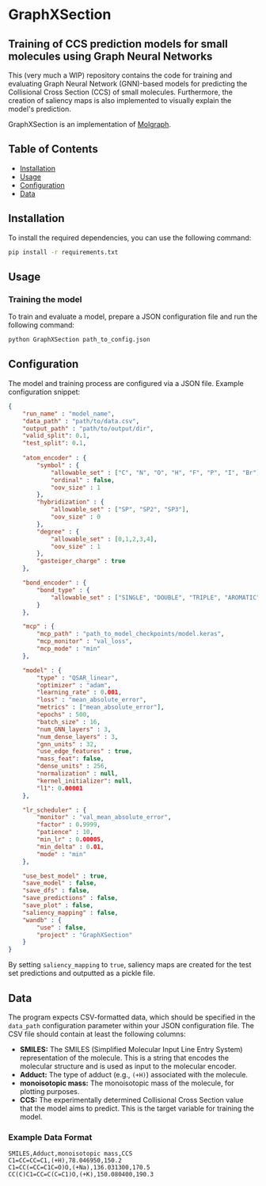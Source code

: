 # GraphXSection
## Training of CCS prediction models for small molecules using Graph Neural Networks

This (very much a WIP) repository contains the code for training and evaluating Graph Neural Network (GNN)-based models for predicting the Collisional Cross Section (CCS) of small molecules.
Furthermore, the creation of saliency maps is also implemented to visually explain the model's prediction.

GraphXSection is an implementation of [Molgraph](https://github.com/akensert/molgraph).

## Table of Contents
- [Installation](#installation)
- [Usage](#usage)
- [Configuration](#configuration)
- [Data](#data)

## Installation

To install the required dependencies, you can use the following command:

```bash
pip install -r requirements.txt
```

## Usage
### Training the model

To train and evaluate a model, prepare a JSON configuration file and run the following command:

```bash
python GraphXSection path_to_config.json
```
## Configuration

The model and training process are configured via a JSON file. 
Example configuration snippet:
```json
{
    "run_name" : "model_name",
    "data_path" : "path/to/data.csv",
    "output_path" : "path/to/output/dir",
    "valid_split": 0.1,
    "test_split": 0.1,
    
    "atom_encoder" : {
        "symbol" : {
            "allowable_set" : ["C", "N", "O", "H", "F", "P", "I", "Br"],
            "ordinal" : false,
            "oov_size" : 1
        },
        "hybridization" : {
            "allowable_set" : ["SP", "SP2", "SP3"],
            "oov_size" : 0
        },
        "degree" : {
            "allowable_set" : [0,1,2,3,4],
            "oov_size" : 1
        },
        "gasteiger_charge" : true
    },

    "bond_encoder" : {
        "bond_type" : {
            "allowable_set" : ["SINGLE", "DOUBLE", "TRIPLE", "AROMATIC"]
        }
    },

    "mcp" : {
        "mcp_path" : "path_to_model_checkpoints/model.keras",
        "mcp_monitor" : "val_loss",
        "mcp_mode" : "min"
    },

    "model" : {
        "type" : "QSAR_linear",
        "optimizer" : "adam",
        "learning_rate" : 0.001,
        "loss" : "mean_absolute_error",
        "metrics" : ["mean_absolute_error"],
        "epochs" : 500,
        "batch_size" : 16,
        "num_GNN_layers" : 3,
        "num_dense_layers" : 3,
        "gnn_units" : 32,
        "use_edge_features" : true,
        "mass_feat": false,
        "dense_units" : 256,
        "normalization" : null,
        "kernel_initializer": null,
        "l1": 0.00001
    },

    "lr_scheduler" : {
        "monitor" : "val_mean_absolute_error",
        "factor" : 0.9999,
        "patience" : 10,
        "min_lr" : 0.00005,
        "min_delta" : 0.01,
        "mode" : "min"
    },

    "use_best_model" : true,
    "save_model" : false,
    "save_dfs" : false,
    "save_predictions" : false,
    "save_plot" : false,
    "saliency_mapping" : false,
    "wandb" : {
        "use" : false,
        "project" : "GraphXSection"
    }
}
```

By setting `saliency_mapping` to `true`, saliency maps are created for the test set predictions and outputted as a pickle file.

## Data

The program expects CSV-formatted data, which should be specified in the `data_path` configuration parameter within your JSON configuration file. The CSV file should contain at least the following columns:

- **SMILES:** The SMILES (Simplified Molecular Input Line Entry System) representation of the molecule. This is a string that encodes the molecular structure and is used as input to the molecular encoder.
- **Adduct:** The type of adduct (e.g., `(+H)`) associated with the molecule. 
- **monoisotopic mass:** The monoisotopic mass of the molecule, for plotting purposes.
- **CCS:** The experimentally determined Collisional Cross Section value that the model aims to predict. This is the target variable for training the model.

### Example Data Format

```csv
SMILES,Adduct,monoisotopic mass,CCS
C1=CC=CC=C1,(+H),78.046950,150.2
C1=CC(=CC=C1C=O)O,(+Na),136.031300,170.5
CC(C)C1=CC=C(C=C1)O,(+K),150.080400,190.3


